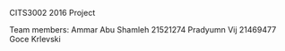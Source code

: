 CITS3002 2016 Project

Team members:
Ammar Abu Shamleh	21521274
Pradyumn Vij		21469477
Goce Krlevski